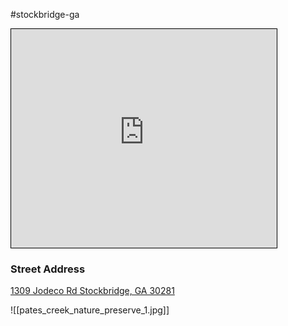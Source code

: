 #stockbridge-ga 
<iframe width="425" height="350" src="https://www.openstreetmap.org/export/embed.html?bbox=-84.24777746200563%2C33.49235884160303%2C-84.2379927635193%2C33.49959699691027&amp;layer=transportmap&amp;marker=33.49597799489809%2C-84.24288511276245" style="border: 1px solid black"></iframe>

### Street Address
[1309 Jodeco Rd
Stockbridge, GA  30281](https://www.openstreetmap.org/?mlat=33.68376&amp;mlon=-84.11399#map=16/33.68376/-84.11399&amp;layers=T)

![[pates_creek_nature_preserve_1.jpg]]